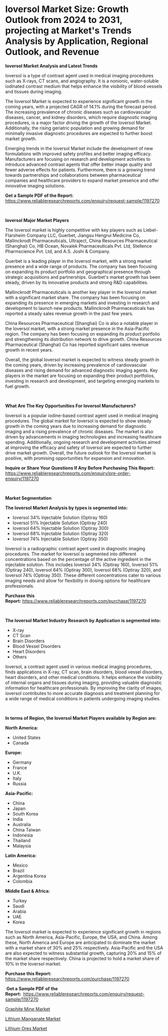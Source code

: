 <p><h1>Ioversol Market Size: Growth Outlook from 2024 to 2031, projecting at Market's Trends Analysis by Application, Regional Outlook, and Revenue</h1></p><p><strong>Ioversol Market Analysis and Latest Trends</strong></p>
<p><p>Ioversol is a type of contrast agent used in medical imaging procedures such as X-rays, CT scans, and angiography. It is a nonionic, water-soluble iodinated contrast medium that helps enhance the visibility of blood vessels and tissues during imaging.</p><p>The Ioversol Market is expected to experience significant growth in the coming years, with a projected CAGR of 14.1% during the forecast period. The increasing prevalence of chronic diseases such as cardiovascular diseases, cancer, and kidney disorders, which require diagnostic imaging procedures, is a major factor driving the growth of the Ioversol Market. Additionally, the rising geriatric population and growing demand for minimally invasive diagnostic procedures are expected to further boost market growth.</p><p>Emerging trends in the Ioversol Market include the development of new formulations with improved safety profiles and better imaging efficacy. Manufacturers are focusing on research and development activities to introduce advanced contrast agents that offer better image quality and fewer adverse effects for patients. Furthermore, there is a growing trend towards partnerships and collaborations between pharmaceutical companies and healthcare providers to expand market presence and offer innovative imaging solutions.</p></p>
<p><strong>Get a Sample PDF of the Report:&nbsp;</strong> <a href="https://www.reliableresearchreports.com/enquiry/request-sample/1197270">https://www.reliableresearchreports.com/enquiry/request-sample/1197270</a></p>
<p>&nbsp;</p>
<p><strong>Ioversol Major Market Players</strong></p>
<p><p>The Ioversol market is highly competitive with key players such as Liebel-Flarsheim Company LLC, Guerbet, Jiangsu Hengrui Medicine Co, Mallinckrodt Pharmaceuticals, Ultraject, China Resources Pharmaceutical (Shanghai) Co, HB Ocean, Novalek Pharmaceuticals Pvt. Ltd, Stellence Pharmscience Pvt. Ltd, and A.S. Joshi & Company.</p><p>Guerbet is a leading player in the Ioversol market, with a strong market presence and a wide range of products. The company has been focusing on expanding its product portfolio and geographical presence through strategic acquisitions and partnerships. Guerbet's market growth has been steady, driven by its innovative products and strong R&D capabilities.</p><p>Mallinckrodt Pharmaceuticals is another key player in the Ioversol market with a significant market share. The company has been focusing on expanding its presence in emerging markets and investing in research and development to launch new products. Mallinckrodt Pharmaceuticals has reported a steady sales revenue growth in the past few years.</p><p>China Resources Pharmaceutical (Shanghai) Co is also a notable player in the Ioversol market, with a strong market presence in the Asia-Pacific region. The company has been focusing on expanding its product portfolio and strengthening its distribution network to drive growth. China Resources Pharmaceutical (Shanghai) Co has reported significant sales revenue growth in recent years.</p><p>Overall, the global Ioversol market is expected to witness steady growth in the coming years, driven by increasing prevalence of cardiovascular diseases and rising demand for advanced diagnostic imaging agents. Key players in the market are focusing on expanding their product portfolios, investing in research and development, and targeting emerging markets to fuel growth.</p></p>
<p>&nbsp;</p>
<p><strong>What Are The Key Opportunities For Ioversol Manufacturers?</strong></p>
<p><p>Ioversol is a popular iodine-based contrast agent used in medical imaging procedures. The global market for Ioversol is expected to show steady growth in the coming years due to increasing demand for diagnostic imaging and a rising prevalence of chronic diseases. The market is also driven by advancements in imaging technologies and increasing healthcare spending. Additionally, ongoing research and development activities aimed at improving the efficacy and safety of Ioversol are expected to further drive market growth. Overall, the future outlook for the Ioversol market is positive, with promising opportunities for expansion and innovation.</p></p>
<p><strong>Inquire or Share Your Questions If Any Before Purchasing This Report:</strong> <a href="https://www.reliableresearchreports.com/enquiry/pre-order-enquiry/1197270">https://www.reliableresearchreports.com/enquiry/pre-order-enquiry/1197270</a></p>
<p>&nbsp;</p>
<p><strong>Market Segmentation</strong></p>
<p><strong>The Ioversol Market Analysis by types is segmented into:</strong></p>
<p><ul><li>Ioversol 34% Injectable Solution (Optiray 160)</li><li>Ioversol 51% Injectable Solution (Optiray 240)</li><li>Ioversol 64% Injectable Solution (Optiray 300)</li><li>Ioversol 68% Injectable Solution (Optiray 320)</li><li>Ioversol 74% Injectable Solution (Optiray 350)</li></ul></p>
<p><p>Ioversol is a radiographic contrast agent used in diagnostic imaging procedures. The market for Ioversol is segmented into different concentrations based on the percentage of the active ingredient in the injectable solution. This includes Ioversol 34% (Optiray 160), Ioversol 51% (Optiray 240), Ioversol 64% (Optiray 300), Ioversol 68% (Optiray 320), and Ioversol 74% (Optiray 350). These different concentrations cater to various imaging needs and allow for flexibility in dosing options for healthcare professionals.</p></p>
<p><strong>Purchase this Report:&nbsp;</strong><a href="https://www.reliableresearchreports.com/purchase/1197270">https://www.reliableresearchreports.com/purchase/1197270</a></p>
<p>&nbsp;</p>
<p><strong>The Ioversol Market Industry Research by Application is segmented into:</strong></p>
<p><ul><li>X-ray</li><li>CT Scan</li><li>Brain Disorders</li><li>Blood Vessel Disorders</li><li>Heart Disorders</li><li>Others</li></ul></p>
<p><p>Ioversol, a contrast agent used in various medical imaging procedures, finds applications in X-ray, CT scan, brain disorders, blood vessel disorders, heart disorders, and other medical conditions. It helps enhance the visibility of internal organs and tissues during imaging, providing valuable diagnostic information for healthcare professionals. By improving the clarity of images, ioversol contributes to more accurate diagnosis and treatment planning for a wide range of medical conditions in patients undergoing imaging studies.</p></p>
<p>&nbsp;</p>
<p><strong>In terms of Region, the Ioversol Market Players available by Region are:</strong></p>
<p>
    <p> <strong> North America: </strong>
        <ul>
            <li>United States</li>
            <li>Canada</li>
        </ul>
        </p> 
    <p> <strong> Europe: </strong>
        <ul>
            <li>Germany</li>
            <li>France</li>
            <li>U.K.</li>
            <li>Italy</li>
            <li>Russia</li>
        </ul>
        </p> 
    <p> <strong> Asia-Pacific: </strong>
        <ul>
            <li>China</li>
            <li>Japan</li>
            <li>South Korea</li>
            <li>India</li>
            <li>Australia</li>
            <li>China Taiwan</li>
            <li>Indonesia</li>
            <li>Thailand</li>
            <li>Malaysia</li>
        </ul>
        </p> 
    <p> <strong> Latin America: </strong>
        <ul>
            <li>Mexico</li>
            <li>Brazil</li>
            <li>Argentina Korea</li>
            <li>Colombia</li>
        </ul>
        </p> 
    <p> <strong> Middle East & Africa: </strong>
        <ul>
            <li>Turkey</li>
            <li>Saudi</li>
            <li>Arabia</li>
            <li>UAE</li>
            <li>Korea</li>
        </ul>
    </p>
    </p>
<p><p>The Ioversol market is expected to experience significant growth in regions such as North America, Asia-Pacific, Europe, the USA, and China. Among these, North America and Europe are anticipated to dominate the market with a market share of 30% and 25% respectively. Asia-Pacific and the USA are also expected to witness substantial growth, capturing 20% and 15% of the market share respectively. China is projected to hold a market share of 10% in the Ioversol market.</p></p>
<p><strong>Purchase this Report: </strong><a href="https://www.reliableresearchreports.com/purchase/1197270">https://www.reliableresearchreports.com/purchase/1197270</a></p>
<p>&nbsp;<strong>Get a Sample PDF of the Report:&nbsp;&nbsp;</strong><a href="https://www.reliableresearchreports.com/enquiry/request-sample/1197270">https://www.reliableresearchreports.com/enquiry/request-sample/1197270</a></p>
<p><strong></strong></p>
<p><p><a href="https://github.com/nicoletavirag/Market-Research-Report-List-2/blob/main/graphite-mine-market.md">Graphite Mine Market</a></p><p><a href="https://github.com/redneck06/Market-Research-Report-List-2/blob/main/lithium-manganate-market.md">Lithium Manganate Market</a></p><p><a href="https://github.com/mauripalmi/Market-Research-Report-List-2/blob/main/lithium-ores-market.md">Lithium Ores Market</a></p></p>
